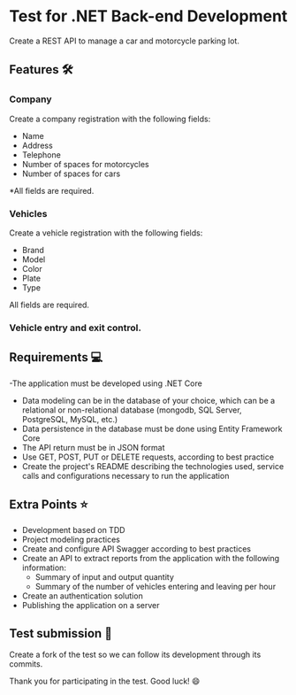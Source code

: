 # Test for .NET Back-end Development

Create a REST API to manage a car and motorcycle parking lot.

## Features 🛠️

### Company

Create a company registration with the following fields:

- Name
- Address
- Telephone
- Number of spaces for motorcycles
- Number of spaces for cars

\*All fields are required.

### Vehicles

Create a vehicle registration with the following fields:

- Brand
- Model
- Color
- Plate
- Type

All fields are required.

### Vehicle entry and exit control.

## Requirements 💻

-The application must be developed using .NET Core

- Data modeling can be in the database of your choice, which can be a relational or non-relational database (mongodb, SQL Server, PostgreSQL, MySQL, etc.)
- Data persistence in the database must be done using Entity Framework Core
- The API return must be in JSON format
- Use GET, POST, PUT or DELETE requests, according to best practice
- Create the project's README describing the technologies used, service calls and configurations necessary to run the application

## Extra Points ⭐

- Development based on TDD
- Project modeling practices
- Create and configure API Swagger according to best practices
- Create an API to extract reports from the application with the following information:
  - Summary of input and output quantity
  - Summary of the number of vehicles entering and leaving per hour
- Create an authentication solution
- Publishing the application on a server

## Test submission 📝

Create a fork of the test so we can follow its development through its commits.

Thank you for participating in the test. Good luck! 😄
